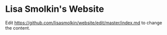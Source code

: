 # Lisa Smolkin's Website

Edit <https://github.com/lisasmolkin/website/edit/master/index.md> to change the content.
